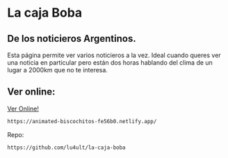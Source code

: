 # La caja Boba
## De los noticieros Argentinos.

Esta página permite ver varios noticieros a la vez.
Ideal cuando queres ver una noticia en particular pero están dos horas hablando del clima de un lugar a 2000km que no te interesa.



## Ver online:

<a target="_blank" href="https://animated-biscochitos-fe56b0.netlify.app/">Ver Online!</a>

```sh
https://animated-biscochitos-fe56b0.netlify.app/
```

Repo:
```sh
https://github.com/lu4ult/la-caja-boba
```
